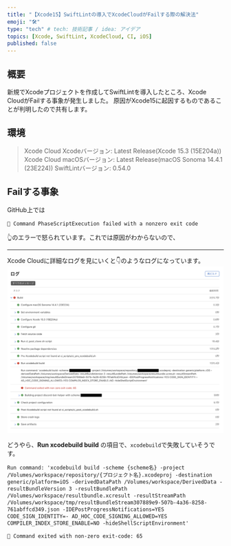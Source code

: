 ```yaml
---
title: "【Xcode15】SwiftLintの導入でXcodeCloudがFailする際の解決法"
emoji: "🛠️"
type: "tech" # tech: 技術記事 / idea: アイデア
topics: [Xcode, SwiftLint, XcodeCloud, CI, iOS]
published: false
---
```


## 概要

新規でXcodeプロジェクトを作成してSwiftLintを導入したところ、Xcode CloudがFailする事象が発生しました。
原因がXcode15に起因するものであることが判明したので共有します。

## 環境

> Xcode Cloud Xcodeバージョン: Latest Release(Xcode 15.3 (15E204a))
> Xcode Cloud macOSバージョン: Latest Release(macOS Sonoma 14.4.1 (23E224))
> SwiftLintバージョン: 0.54.0

## Failする事象

GitHub上では

``` shell: GitHub エラー文
🛑 Command PhaseScriptExecution failed with a nonzero exit code
```

👆のエラーで怒られています。これでは原因がわからないので、

-----

Xcode Cloudに詳細なログを見にいくと👇のようなログになっています。
![xcodecloud-log](https://raw.githubusercontent.com/mrs1669/zenn-article/main/Resources/Images/20240505_swiftlint-xcode15/xcodecloud-log.png)

どうやら、**Run xcodebuild build** の項目で、`xcodebuild`で失敗していそうです。

``` shell: Xcode Cloud Failコマンド
Run command: 'xcodebuild build -scheme {scheme名} -project /Volumes/workspace/repository/{プロジェクト名}.xcodeproj -destination generic/platform=iOS -derivedDataPath /Volumes/workspace/DerivedData -resultBundleVersion 3 -resultBundlePath /Volumes/workspace/resultbundle.xcresult -resultStreamPath /Volumes/workspace/tmp/resultBundleStream307889e9-507b-4a36-8258-761abffcd349.json -IDEPostProgressNotifications=YES CODE_SIGN_IDENTITY=- AD_HOC_CODE_SIGNING_ALLOWED=YES COMPILER_INDEX_STORE_ENABLE=NO -hideShellScriptEnvironment'
```

``` shell: Xcode Cloud エラー文
🛑 Command exited with non-zero exit-code: 65
```
